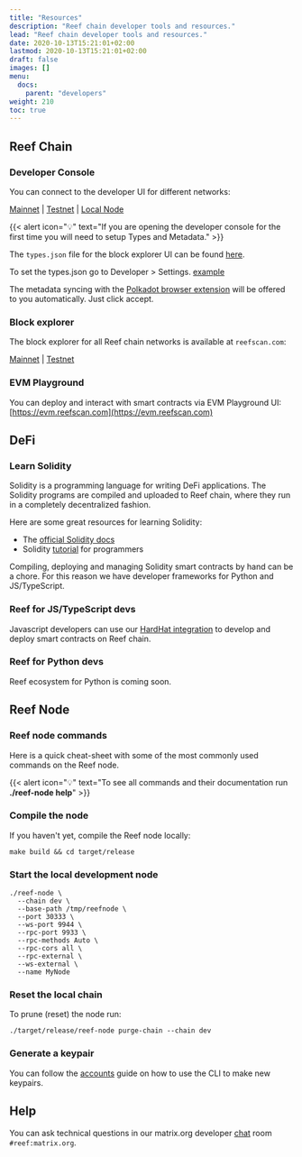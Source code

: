 ```yaml
---
title: "Resources"
description: "Reef chain developer tools and resources."
lead: "Reef chain developer tools and resources."
date: 2020-10-13T15:21:01+02:00
lastmod: 2020-10-13T15:21:01+02:00
draft: false
images: []
menu:
  docs:
    parent: "developers"
weight: 210
toc: true
---
```


## Reef Chain

### Developer Console
You can connect to the developer UI for different networks:

[Mainnet](https://polkadot.js.org/apps/?rpc=wss%3A%2F%2Frpc.reefscan.com%2Fws#/explorer) | [Testnet](https://polkadot.js.org/apps/?rpc=wss%3A%2F%2Frpc-testnet.reefscan.com%2Fws#/explorer) | [Local Node](https://polkadot.js.org/apps/?rpc=ws%3A%2F%2F127.0.0.1%3A9944#/explorer)


{{< alert icon="💡" text="If you are opening the developer console for the first time you will need to setup Types and Metadata." >}}


The `types.json` file for the block explorer UI can be found [here](https://github.com/reef-defi/reef-chain/blob/master/assets/types.json).

To set the types.json go to Developer > Settings. [example](https://i.imgur.com/ShfG9v7.png)

The metadata syncing with the [Polkadot browser extension](https://polkadot.js.org/extension/) will be offered to you automatically. Just click accept.

### Block explorer
The block explorer for all Reef chain networks is available at `reefscan.com`:

[Mainnet](https://reefscan.com) | [Testnet](https://testnet.reefscan.com)


### EVM Playground
You can deploy and interact with smart contracts via EVM Playground UI:
[https://evm.reefscan.com](https://evm.reefscan.com)


## DeFi

### Learn Solidity
Solidity is a programming language for writing DeFi applications. The Solidity programs are compiled
and uploaded to Reef chain, where they run in a completely decentralized fashion.

Here are some great resources for learning Solidity:
 - The [official Solidity docs](https://docs.soliditylang.org)
 - Solidity [tutorial](https://www.tutorialspoint.com/solidity/index.htm) for programmers


Compiling, deploying and managing Solidity smart contracts by hand can be a chore. For this reason
we have developer frameworks for Python and JS/TypeScript.

### Reef for JS/TypeScript devs
Javascript developers can use our [HardHat integration](https://github.com/reef-defi/hardhat-reef) to develop and deploy smart contracts on Reef chain.

### Reef for Python devs
Reef ecosystem for Python is coming soon.


## Reef Node

### Reef node commands
Here is a quick cheat-sheet with some of the most commonly used commands on the Reef node.

{{< alert icon="💡" text="To see all commands and their documentation run <b>./reef-node help</b>" >}}

### Compile the node
If you haven't yet, compile the Reef node locally:
```
make build && cd target/release
```

### Start the local development node
```
./reef-node \
  --chain dev \
  --base-path /tmp/reefnode \
  --port 30333 \
  --ws-port 9944 \
  --rpc-port 9933 \
  --rpc-methods Auto \
  --rpc-cors all \
  --rpc-external \
  --ws-external \
  --name MyNode
```

### Reset the local chain
To prune (reset) the node run:
```
./target/release/reef-node purge-chain --chain dev
```

### Generate a keypair
You can follow the [accounts](/docs/developers/accounts/#generate-a-keypair) guide on how to use the CLI to make new keypairs.


## Help
You can ask technical questions in our matrix.org developer [chat](https://app.element.io/#/room/#reef:matrix.org) room `#reef:matrix.org`.
